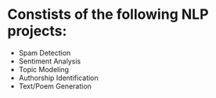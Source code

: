 # Constists of the following NLP projects:
- Spam Detection
- Sentiment Analysis
- Topic Modeling
- Authorship Identification
- Text/Poem Generation
